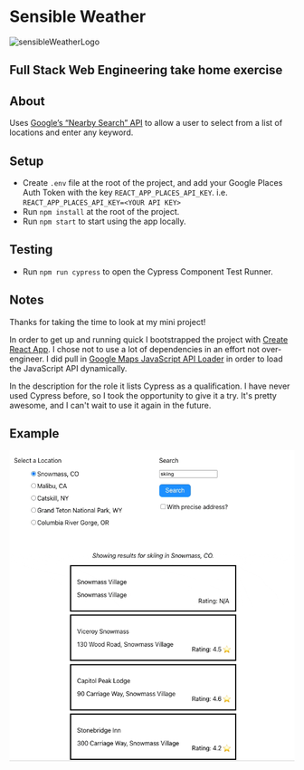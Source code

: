 # Sensible Weather
![sensibleWeatherLogo](https://uploads-ssl.webflow.com/61157ac101d834275cc2aa9f/617c53621b7d2385ef8134ae_sensible.png)
## Full Stack Web Engineering take home exercise

## About

Uses [Google’s “Nearby Search” API](https://developers.google.com/maps/documentation/places/web-service/search-nearby)
to allow a user to select from a list of locations and enter any keyword.

## Setup

* Create `.env` file at the root of the project, and add your Google Places Auth Token with the key `REACT_APP_PLACES_API_KEY`.
i.e. `REACT_APP_PLACES_API_KEY=<YOUR API KEY>`
* Run `npm install` at the root of the project.
* Run `npm start` to start using the app locally.

## Testing

* Run `npm run cypress` to open the Cypress Component Test Runner.

## Notes

Thanks for taking the time to look at my mini project!
<br/>

In order to get up and running quick I bootstrapped the project with [Create React App](https://github.com/facebook/create-react-app).
I chose not to use a lot of dependencies in an effort not over-engineer. I did pull in [Google Maps JavaScript API Loader](https://github.com/googlemaps/js-api-loader)
in order to load the JavaScript API dynamically.
<br/>

In the description for the role it lists Cypress as a qualification. I have never used Cypress before, so I took the 
opportunity to give it a try. It's pretty awesome, and I can't wait to use it again in the future.

## Example

![Alt text](example.gif)
